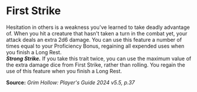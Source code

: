 # First Strike

Hesitation in others is a weakness you've learned to take deadly advantage of. When you hit a creature that hasn't taken a turn in the combat yet, your attack deals an extra 2d6 damage. You can use this feature a number of times equal to your Proficiency Bonus, regaining all expended uses when you finish a Long Rest.  
***Strong Strike.*** If you take this trait twice, you can use the maximum value of the extra damage dice from First Strike, rather than rolling. You regain the use of this feature when you finish a Long Rest.

**Source:** *Grim Hollow: Player's Guide 2024 v5.5, p.37*